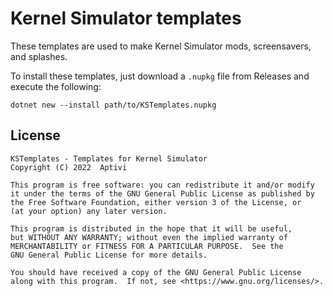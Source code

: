 # Kernel Simulator templates

These templates are used to make Kernel Simulator mods, screensavers, and splashes.

To install these templates, just download a `.nupkg` file from Releases and execute the following:

```shell
dotnet new --install path/to/KSTemplates.nupkg
```

## License

    KSTemplates - Templates for Kernel Simulator
    Copyright (C) 2022  Aptivi

    This program is free software: you can redistribute it and/or modify
    it under the terms of the GNU General Public License as published by
    the Free Software Foundation, either version 3 of the License, or
    (at your option) any later version.

    This program is distributed in the hope that it will be useful,
    but WITHOUT ANY WARRANTY; without even the implied warranty of
    MERCHANTABILITY or FITNESS FOR A PARTICULAR PURPOSE.  See the
    GNU General Public License for more details.

    You should have received a copy of the GNU General Public License
    along with this program.  If not, see <https://www.gnu.org/licenses/>.

